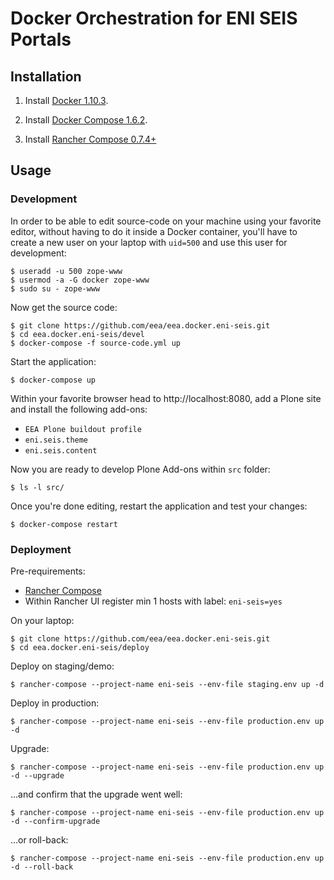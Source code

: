 # Docker Orchestration for ENI SEIS Portals

## Installation

1. Install [Docker 1.10.3](https://docs.docker.com/engine/installation/linux/centos/).

2. Install [Docker Compose 1.6.2](https://docs.docker.com/compose/install/).

3. Install [Rancher Compose 0.7.4+](http://www.rancher.com)

## Usage

### Development

In order to be able to edit source-code on your machine using your favorite editor, without having to do it inside a Docker container, you'll have to create a new user on your laptop with `uid=500` and use this user for development:

    $ useradd -u 500 zope-www
    $ usermod -a -G docker zope-www
    $ sudo su - zope-www

Now get the source code:

    $ git clone https://github.com/eea/eea.docker.eni-seis.git
    $ cd eea.docker.eni-seis/devel
    $ docker-compose -f source-code.yml up

Start the application:

    $ docker-compose up

Within your favorite browser head to http://localhost:8080,
add a Plone site and install the following add-ons:
* `EEA Plone buildout profile`
* `eni.seis.theme`
* `eni.seis.content`

Now you are ready to develop Plone Add-ons within `src` folder:

    $ ls -l src/

Once you're done editing, restart the application and test your changes:

    $ docker-compose restart


### Deployment

Pre-requirements:

* [Rancher Compose](http://docs.rancher.com/rancher/rancher-compose/)
* Within Rancher UI register min 1 hosts with label: `eni-seis=yes`

On your laptop:

    $ git clone https://github.com/eea/eea.docker.eni-seis.git
    $ cd eea.docker.eni-seis/deploy

Deploy on staging/demo:

    $ rancher-compose --project-name eni-seis --env-file staging.env up -d

Deploy in production:

    $ rancher-compose --project-name eni-seis --env-file production.env up -d

Upgrade:

    $ rancher-compose --project-name eni-seis --env-file production.env up -d --upgrade

...and confirm that the upgrade went well:

    $ rancher-compose --project-name eni-seis --env-file production.env up -d --confirm-upgrade

...or roll-back:

    $ rancher-compose --project-name eni-seis --env-file production.env up -d --roll-back
